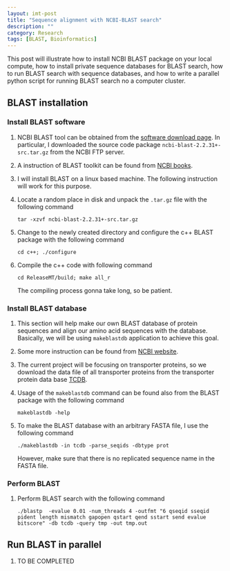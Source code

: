 ```yaml
---
layout: imt-post
title: "Sequence alignment with NCBI-BLAST search"
description: ""
category: Research
tags: [BLAST, Bioinformatics]
---
```


This post will illustrate how to install NCBI BLAST package on your local compute, how to install private sequence databases for BLAST search, how to run BLAST search with sequence databases, and how to write a parallel python script for running BLAST search no a computer cluster.

## BLAST installation

### Install BLAST software

1. NCBI BLAST tool can be obtained from the [software download page](http://blast.ncbi.nlm.nih.gov/Blast.cgi?PAGE_TYPE=BlastDocs&DOC_TYPE=Download). In particular, I downloaded the source code package `ncbi-blast-2.2.31+-src.tar.gz` from the NCBI FTP server.

1. A instruction of BLAST toolkit can be found from [NCBI books](http://www.ncbi.nlm.nih.gov/books/NBK279690/).

1. I will install BLAST on a linux based machine. The following instruction will work for this purpose. 

1. Locate a random place in disk and unpack the `.tar.gz` file with the following command

   `tar -xzvf ncbi-blast-2.2.31+-src.tar.gz`

1. Change to the newly created directory and configure the c++ BLAST package with the following command

	`cd c++; ./configure`

1. Compile the c++ code with following command

	`cd ReleaseMT/build; make all_r`

   The compiling process gonna take long, so be patient.
	
### Install BLAST database

1. This section will help make our own BLAST database of protein sequences and align our amino acid sequences with the database. Basically, we will be using `makeblastdb` application to achieve this goal.

1. Some more instruction can be found from [NCBI website](http://www.ncbi.nlm.nih.gov/books/NBK279688/).

1. The current project will be focusing on transporter proteins, so we download the data file of all transporter proteins from the transporter protein data base [TCDB](http://www.ncbi.nlm.nih.gov/books/NBK279688/).

1. Usage of the `makeblastdb` command can be found also from the BLAST package with the following command

   `makeblastdb -help`

1. To make the BLAST database with an arbitrary FASTA file, I use the following command 

   `./makeblastdb -in tcdb -parse_seqids -dbtype prot`

   However, make sure that there is no replicated sequence name in the FASTA file.

### Perform BLAST

1. Perform BLAST search with the following command

   `./blastp  -evalue 0.01 -num_threads 4 -outfmt "6 qseqid sseqid pident length mismatch gapopen qstart qend sstart send evalue bitscore" -db tcdb -query tmp -out tmp.out`




	
## Run BLAST in parallel

1. TO BE COMPLETED














